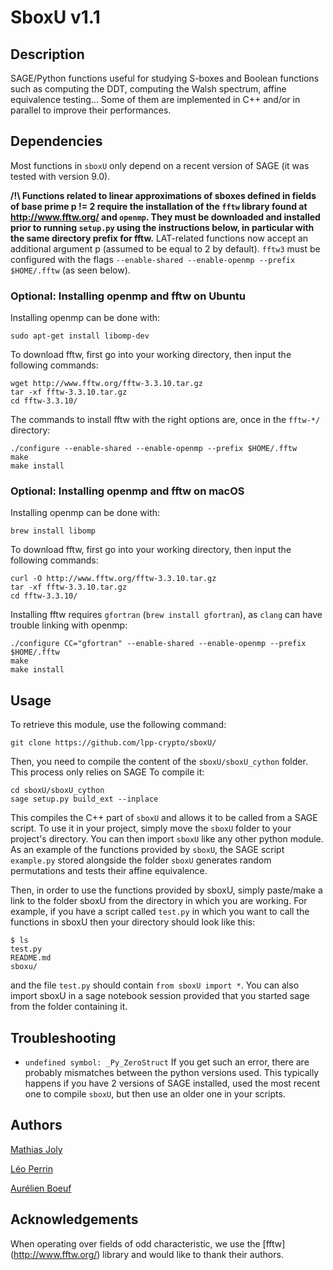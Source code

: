 # SboxU v1.1

## Description

SAGE/Python functions useful for studying S-boxes and Boolean
functions such as computing the DDT, computing the Walsh spectrum,
affine equivalence testing... Some of them are implemented in C++
and/or in parallel to improve their performances.


## Dependencies

Most functions in `sboxU` only depend on a recent version of SAGE (it was tested with
version 9.0).

**/!\ Functions related to linear approximations of sboxes defined in fields of base prime p != 2 require the installation of the `fftw` library found at http://www.fftw.org/ and `openmp`. They must be downloaded and installed prior to running `setup.py` using the instructions below, in particular with the same directory prefix for fftw.** LAT-related functions now accept an additional argument p (assumed to be equal to 2 by default).  `fftw3` must be configured with the flags `--enable-shared --enable-openmp --prefix $HOME/.fftw` (as seen below).


### **Optional**: Installing openmp and fftw on Ubuntu

Installing openmp can be done with:

    sudo apt-get install libomp-dev

To download fftw, first go into your working directory, then input the following commands:

    wget http://www.fftw.org/fftw-3.3.10.tar.gz
    tar -xf fftw-3.3.10.tar.gz
    cd fftw-3.3.10/

The commands to install fftw with the right options are, once in the `fftw-*/` directory:

    ./configure --enable-shared --enable-openmp --prefix $HOME/.fftw
    make
    make install

### **Optional**: Installing openmp and fftw on macOS

Installing openmp can be done with:

    brew install libomp

To download fftw, first go into your working directory, then input the following commands:

    curl -O http://www.fftw.org/fftw-3.3.10.tar.gz
    tar -xf fftw-3.3.10.tar.gz
    cd fftw-3.3.10/

Installing fftw requires `gfortran` (`brew install gfortran`), as `clang` can have trouble linking with openmp:

    ./configure CC="gfortran" --enable-shared --enable-openmp --prefix $HOME/.fftw
    make
    make install


## Usage

To retrieve this module, use the following command:

    git clone https://github.com/lpp-crypto/sboxU/

Then, you need to compile the content of the `sboxU/sboxU_cython` folder.
This process only relies on SAGE To compile it:

    cd sboxU/sboxU_cython
    sage setup.py build_ext --inplace

This compiles the C++ part of `sboxU` and allows it to be called from
a SAGE script. To use it in your project, simply move the `sboxU`
folder to your project's directory. You can then import `sboxU` like
any other python module.  As an example of the functions provided by
`sboxU`, the SAGE script `example.py` stored alongside the folder
`sboxU` generates random permutations and tests their affine
equivalence.
    
Then, in order to use the functions provided by sboxU, simply
paste/make a link to the folder sboxU from the directory in which you
are working. For example, if you have a script called `test.py` in
which you want to call the functions in sboxU then your directory
should look like this:

    $ ls
    test.py
    README.md
    sboxu/
    
and the file `test.py` should contain `from sboxU import *`. You can
also import sboxU in a sage notebook session provided that you started
sage from the folder containing it.


## Troubleshooting

- `undefined symbol: _Py_ZeroStruct` If you get such an error, there
  are probably mismatches between the python versions used. This
  typically happens if you have 2 versions of SAGE installed, used the
  most recent one to compile `sboxU`, but then use an older one in
  your scripts.

## Authors

[Mathias Joly](https://github.com/MathiasJoly)

[Léo Perrin](https://who.paris.inria.fr/Leo.Perrin/)

[Aurélien Boeuf](https://who.paris.inria.fr/Aurelien.Boeuf/)

## Acknowledgements

When operating over fields of odd characteristic, we use the [fftw] (http://www.fftw.org/) library and would like to thank their authors.
